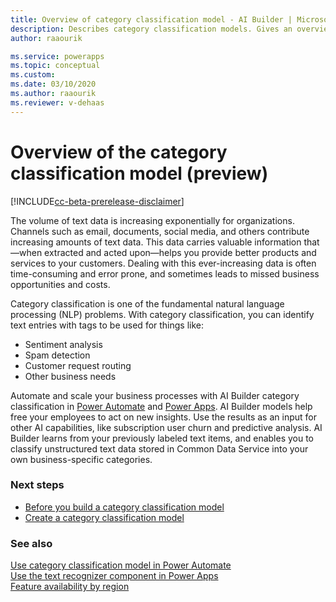 ```yaml
---
title: Overview of category classification model - AI Builder | Microsoft Docs
description: Describes category classification models. Gives an overview of how to build and use category classification models in AI Builder. 
author: raaourik 

ms.service: powerapps
ms.topic: conceptual
ms.custom: 
ms.date: 03/10/2020
ms.author: raaourik 
ms.reviewer: v-dehaas
---
```


# Overview of the category classification model (preview)


[!INCLUDE[cc-beta-prerelease-disclaimer](./includes/cc-beta-prerelease-disclaimer.md)]

The volume of text data is increasing exponentially for organizations. Channels such as email, documents, social media, and others contribute increasing amounts of text data. This data carries valuable information that—when extracted and acted upon—helps you provide better products and services to your customers. Dealing with this ever-increasing data is often time-consuming and error prone, and sometimes leads to missed business opportunities and costs.

Category classification is one of the fundamental natural language processing (NLP) problems. With category classification, you can identify text entries with tags to be used for things like:

- Sentiment analysis
- Spam detection
- Customer request routing
- Other business needs

Automate and scale your business processes with AI Builder category classification in [Power Automate](https://flow.microsoft.com/) and [Power Apps](https://powerapps.microsoft.com/). AI Builder models help free your employees to act on new insights. Use the results as an input for other AI capabilities, like subscription user churn and predictive analysis. AI Builder learns from your previously labeled text items, and enables you to classify unstructured text data stored in Common Data Service into your own business-specific categories.

### Next steps

- [Before you build a category classification model](before-you-build-text-classification-model.md)
- [Create a category classification model](create-text-classification-model.md)

### See also

[Use category classification model in Power Automate](text-classification-model-in-flow.md)  
[Use the text recognizer component in Power Apps](prebuilt-text-recognizer-component-in-powerapps.md)  
[Feature availability by region](availability-region.md)
